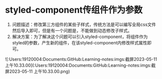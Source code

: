 # styled-component传组件作为参数

1. 问题描述：修改第三方组件的某些子样式，传统方法是可以编写全局css文件然后导入即可，但是有一个问题是，不能做到动态修改子样式。
2. 解决方案：为了解决这个问题可以引入styled-component，将组件作为styled的参数，产生新的组件，在该styled-component内修改样式属性即可。

![:Users:19120004:Documents:GitHub:Learning-notes:imgs:截屏2023-05-11 上午10.33.00](:Users:19120004:Documents:GitHub:Learning-notes:imgs:截屏2023-05-11 上午10.33.00.png)![]()